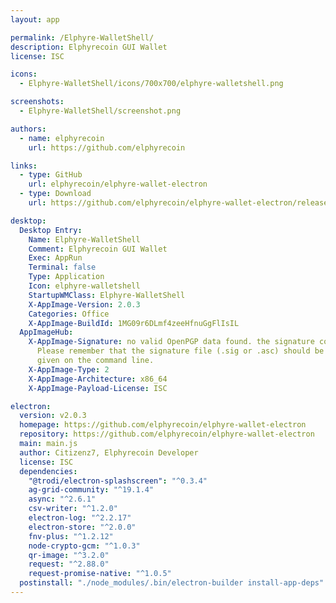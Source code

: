 ```yaml
---
layout: app

permalink: /Elphyre-WalletShell/
description: Elphyrecoin GUI Wallet
license: ISC

icons:
  - Elphyre-WalletShell/icons/700x700/elphyre-walletshell.png

screenshots:
  - Elphyre-WalletShell/screenshot.png

authors:
  - name: elphyrecoin
    url: https://github.com/elphyrecoin

links:
  - type: GitHub
    url: elphyrecoin/elphyre-wallet-electron
  - type: Download
    url: https://github.com/elphyrecoin/elphyre-wallet-electron/releases

desktop:
  Desktop Entry:
    Name: Elphyre-WalletShell
    Comment: Elphyrecoin GUI Wallet
    Exec: AppRun
    Terminal: false
    Type: Application
    Icon: elphyre-walletshell
    StartupWMClass: Elphyre-WalletShell
    X-AppImage-Version: 2.0.3
    Categories: Office
    X-AppImage-BuildId: 1MG09r6DLmf4zeeHfnuGgFlIsIL
  AppImageHub:
    X-AppImage-Signature: no valid OpenPGP data found. the signature could not be verified.
      Please remember that the signature file (.sig or .asc) should be the first file
      given on the command line.
    X-AppImage-Type: 2
    X-AppImage-Architecture: x86_64
    X-AppImage-Payload-License: ISC

electron:
  version: v2.0.3
  homepage: https://github.com/elphyrecoin/elphyre-wallet-electron
  repository: https://github.com/elphyrecoin/elphyre-wallet-electron
  main: main.js
  author: Citizenz7, Elphyrecoin Developer
  license: ISC
  dependencies:
    "@trodi/electron-splashscreen": "^0.3.4"
    ag-grid-community: "^19.1.4"
    async: "^2.6.1"
    csv-writer: "^1.2.0"
    electron-log: "^2.2.17"
    electron-store: "^2.0.0"
    fnv-plus: "^1.2.12"
    node-crypto-gcm: "^1.0.3"
    qr-image: "^3.2.0"
    request: "^2.88.0"
    request-promise-native: "^1.0.5"
  postinstall: "./node_modules/.bin/electron-builder install-app-deps"
---
```

